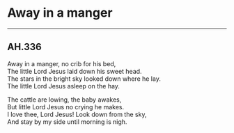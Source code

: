 # Away in a manger

***

## AH.336

Away in a manger, no crib for his bed,  
The little Lord Jesus laid down his sweet head.  
The stars in the bright sky looked down where he lay.  
The little Lord Jesus asleep on the hay.  

The cattle are lowing, the baby awakes,  
But little Lord Jesus no crying he makes.  
I love thee, Lord Jesus! Look down from the sky,  
And stay by my side until morning is nigh.